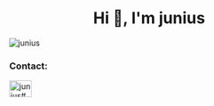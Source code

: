 <h1 align="center">Hi 👋, I'm junius</h1>
<p align="left"> <img src="https://komarev.com/ghpvc/?username=junius&label=Profile%20views&color=0e75b6&style=flat" alt="junius" /> </p>

<h3 align="left">Contact:</h3>
<p align="left">
<a href="https://discord.gg/junius2173" target="blank"><img align="center" src="https://raw.githubusercontent.com/rahuldkjain/github-profile-readme-generator/master/src/images/icons/Social/discord.svg" alt="junius#5543" height="30" width="40" /></a>
</p>
